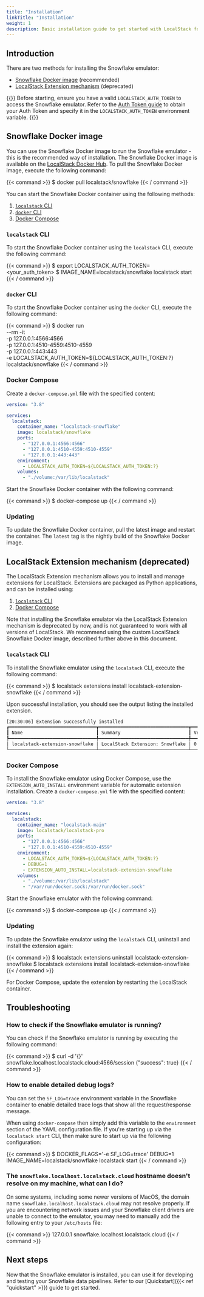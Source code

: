 ```yaml
---
title: "Installation"
linkTitle: "Installation"
weight: 1
description: Basic installation guide to get started with LocalStack for Snowflake
---
```


## Introduction

There are two methods for installing the Snowflake emulator:

- [Snowflake Docker image](https://hub.docker.com/r/localstack/snowflake) (recommended)
- [LocalStack Extension mechanism](https://docs.localstack.cloud/user-guide/extensions/) (deprecated)

{{<alert type="info">}}
Before starting, ensure you have a valid `LOCALSTACK_AUTH_TOKEN` to access the Snowflake emulator. Refer to the [Auth Token guide](https://docs.localstack.cloud/getting-started/auth-token/) to obtain your Auth Token and specify it in the `LOCALSTACK_AUTH_TOKEN` environment variable.
{{</alert>}}

## Snowflake Docker image

You can use the Snowflake Docker image to run the Snowflake emulator - this is the recommended way of installation.
The Snowflake Docker image is available on the [LocalStack Docker Hub](https://hub.docker.com/r/localstack/snowflake).
To pull the Snowflake Docker image, execute the following command:

{{< command >}}
$ docker pull localstack/snowflake
{{< / command >}}

You can start the Snowflake Docker container using the following methods:

1. [`localstack` CLI](https://docs.localstack.cloud/getting-started/installation/#localstack-cli)
2. [`docker` CLI](https://docs.docker.com/get-docker/)
2. [Docker Compose](https://docs.docker.com/compose/install/)

### `localstack` CLI

To start the Snowflake Docker container using the `localstack` CLI, execute the following command:

{{< command >}}
$ export LOCALSTACK_AUTH_TOKEN=<your_auth_token>
$ IMAGE_NAME=localstack/snowflake localstack start
{{< / command >}}

### `docker` CLI

To start the Snowflake Docker container using the `docker` CLI, execute the following command:

{{< command >}}
$ docker run \
    --rm -it \
    -p 127.0.0.1:4566:4566 \
    -p 127.0.0.1:4510-4559:4510-4559 \
    -p 127.0.0.1:443:443 \
    -e LOCALSTACK_AUTH_TOKEN=${LOCALSTACK_AUTH_TOKEN:?} \
    localstack/snowflake
{{< / command >}}

### Docker Compose

Create a `docker-compose.yml` file with the specified content:

```yaml
version: "3.8"

services:
  localstack:
    container_name: "localstack-snowflake"
    image: localstack/snowflake
    ports:
      - "127.0.0.1:4566:4566"
      - "127.0.0.1:4510-4559:4510-4559"
      - "127.0.0.1:443:443"
    environment:
      - LOCALSTACK_AUTH_TOKEN=${LOCALSTACK_AUTH_TOKEN:?}
    volumes:
      - "./volume:/var/lib/localstack"
```

Start the Snowflake Docker container with the following command:

{{< command >}}
$ docker-compose up
{{< / command >}}

### Updating

To update the Snowflake Docker container, pull the latest image and restart the container. The `latest` tag is the nightly build of the Snowflake Docker image.

## LocalStack Extension mechanism (deprecated)

The LocalStack Extension mechanism allows you to install and manage extensions for LocalStack.
Extensions are packaged as Python applications, and can be installed using:

1. [`localstack` CLI](https://docs.localstack.cloud/getting-started/installation/#localstack-cli)
2. [Docker Compose](https://docs.docker.com/compose/install/)

Note that installing the Snowflake emulator via the LocalStack Extension mechanism is deprecated by now, and is not guaranteed to work with all versions of LocalStack.
We recommend using the custom LocalStack Snowflake Docker image, described further above in this document.

### `localstack` CLI

To install the Snowflake emulator using the `localstack` CLI, execute the following command:

{{< command >}}
$ localstack extensions install localstack-extension-snowflake
{{< / command >}}

Upon successful installation, you should see the output listing the installed extension.

```bash 
[20:30:06] Extension successfully installed                                                 extensions.py:86
┏━━━━━━━━━━━━━━━━━━━━━━━━━━━━━━━━┳━━━━━━━━━━━━━━━━━━━━━━━━━━━━━━━━━┳━━━━━━━━━┳━━━━━━━━━━━━┳━━━━━━━━━━━━━┓
┃ Name                           ┃ Summary                         ┃ Version ┃ Author     ┃ Plugin name ┃
┡━━━━━━━━━━━━━━━━━━━━━━━━━━━━━━━━╇━━━━━━━━━━━━━━━━━━━━━━━━━━━━━━━━━╇━━━━━━━━━╇━━━━━━━━━━━━╇━━━━━━━━━━━━━┩
│ localstack-extension-snowflake │ LocalStack Extension: Snowflake │ 0.1.22  │ LocalStack │ snowflake   │
└────────────────────────────────┴─────────────────────────────────┴─────────┴────────────┴─────────────┘
```

### Docker Compose

To install the Snowflake emulator using Docker Compose, use the `EXTENSION_AUTO_INSTALL` environment variable for automatic extension installation. Create a `docker-compose.yml` file with the specified content:

```yaml
version: "3.8"

services:
  localstack:
    container_name: "localstack-main"
    image: localstack/localstack-pro
    ports:
      - "127.0.0.1:4566:4566"
      - "127.0.0.1:4510-4559:4510-4559"
    environment:
      - LOCALSTACK_AUTH_TOKEN=${LOCALSTACK_AUTH_TOKEN:?}
      - DEBUG=1
      - EXTENSION_AUTO_INSTALL=localstack-extension-snowflake
    volumes:
      - "./volume:/var/lib/localstack"
      - "/var/run/docker.sock:/var/run/docker.sock"
```

Start the Snowflake emulator with the following command:

{{< command >}}
$ docker-compose up
{{< / command >}}

### Updating

To update the Snowflake emulator using the `localstack` CLI, uninstall and install the extension again:

{{< command >}}
$ localstack extensions uninstall localstack-extension-snowflake
$ localstack extensions install localstack-extension-snowflake
{{< / command >}}

For Docker Compose, update the extension by restarting the LocalStack container.

## Troubleshooting

### How to check if the Snowflake emulator is running?

You can check if the Snowflake emulator is running by executing the following command:

{{< command >}}
$ curl -d '{}' snowflake.localhost.localstack.cloud:4566/session
{"success": true}
{{< / command >}}

### How to enable detailed debug logs?

You can set the `SF_LOG=trace` environment variable in the Snowflake container to enable detailed trace logs that show all the request/response message.

When using `docker-compose` then simply add this variable to the `environment` section of the YAML configuration file.
If you're starting up via the `localstack start` CLI, then make sure to start up via the following configuration: 

{{< command >}}
$ DOCKER_FLAGS='-e SF_LOG=trace' DEBUG=1 IMAGE_NAME=localstack/snowflake localstack start
{{< / command >}}

### The `snowflake.localhost.localstack.cloud` hostname doesn't resolve on my machine, what can I do?

On some systems, including some newer versions of MacOS, the domain name `snowflake.localhost.localstack.cloud` may not resolve properly.
If you are encountering network issues and your Snowflake client drivers are unable to connect to the emulator, you may need to manually add the following entry to your `/etc/hosts` file:

{{< command >}}
127.0.0.1	snowflake.localhost.localstack.cloud
{{< / command >}}

## Next steps

Now that the Snowflake emulator is installed, you can use it for developing and testing your Snowflake data pipelines. Refer to our [Quickstart]({{< ref "quickstart" >}}) guide to get started.
